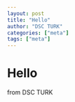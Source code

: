 ```yaml
---
layout: post
title: "Hello"
author: "DSC TURK"
categories: ["meta"]
tags: ["meta"]
---
```


# Hello
from DSC TURK
